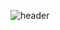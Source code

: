 ![header](https://capsule-render.vercel.app/api?type=waving&color=fcffb0&height=300&section=header&text=Welcome%20to%20JunngWoo's%20GitHub%20%20render&fontSize=90)
